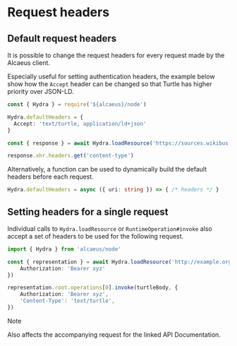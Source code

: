 # Request headers

## Default request headers

It is possible to change the request headers for every request made by the Alcaeus client.

Especially useful for setting authentication headers, the example below show how the `Accept` header can be changed so that Turtle has higher priority over JSON-LD.

<run-kit>

```typescript
const { Hydra } = require('${alcaeus}/node')

Hydra.defaultHeaders = {
  Accept: 'text/turtle, application/ld+json'
}

const { response } = await Hydra.loadResource('https://sources.wikibus.org/')

response.xhr.headers.get('content-type')
```

</run-kit>

Alternatively, a function can be used to dynamically build the default headers before each request.

```typescript
Hydra.defaultHeaders = async ({ uri: string }) => { /* headers */ }
```

## Setting headers for a single request

Individual calls to `Hydra.loadResource` or `RuntimeOperation#invoke` also accept a set of headers to be used for the following request.

```typescript
import { Hydra } from 'alcaeus/node'

const { representation } = await Hydra.loadResource('http://example.org/me', {
    Authorization: 'Bearer xyz'
})

representation.root.operations[0].invoke(turtleBody, {
    Authorization: 'Bearer xyz',
    'Content-Type': 'text/turtle',
})
```

> [!NOTE]
> Also affects the accompanying request for the linked API Documentation.
